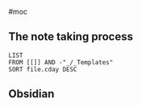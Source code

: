 #moc 
## The note taking process

```dataview
LIST
FROM [[]] AND -"_/_Templates"
SORT file.cday DESC
```

## Obsidian
